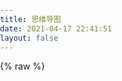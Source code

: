 ```yaml
---
title: 思维导图
date: 2021-04-17 22:41:51
layout: false
---
```

{% raw %}
<!DOCTYPE html>
<html lang="en">
<head>
  <meta charset="UTF-8">
  <title>Mind Map</title>
  <style type="text/css">
    html, body {
      margin: 0;
      padding: 0;
      width: 100%;
      height: 100%;
    }
  </style>
</head>
<body>
<div id="app" style="width: 100%;height: 100%;"></div>
<script src="https://cdn.jsdelivr.net/npm/janvas"></script>
<script src="https://cdn.jsdelivr.net/gh/jasonkayzk/blog_static@master/component/思维导图/xmind.js"></script>
 <!-- 站内通知 -->
  <script type="text/javascript" src="http://code.jquery.com/jquery-1.11.1.min.js"></script>
  <link href='https://apps.bdimg.com/libs/bootstrap/3.3.4/css/bootstrap.css' rel='stylesheet' type='text/css'>
  <link rel="stylesheet" type="text/css" href="https://cdn.jsdelivr.net/gh/jasonkayzk/blog_static@master/component/思维导图/css/default.css">
  <link rel="stylesheet" href="https://cdn.jsdelivr.net/gh/jasonkayzk/blog_static@master/component/思维导图/css/notification.css">
  <link rel="stylesheet" href="https://cdn.jsdelivr.net/gh/jasonkayzk/blog_static@master/component/思维导图/css/index.css">
  <script src="https://cdn.jsdelivr.net/gh/jasonkayzk/blog_static@master/component/思维导图/notification.js"></script>
  <script>
    'use strict';
    (function () {
      $(function () {
        $('.position').click(function (event) {
          var el = $(event.target);
          $('.position').removeClass('selected');
          el.addClass('selected');
          position = el.attr('data-position');
        });
      });
    });
    var position = 2;
    // 关闭百毫秒数
    var closeTime = 50;
    var notifyFunc = function () {
      Notification.create(
        // Title
        "欢迎使用思维导图✒️",
        // Text
        "思维导图操作说明：<BR/><a href='https://cdn.jsdelivr.net/gh/jasonkayzk/blog_static@master/component/思维导图/Manual.jpg' target='_blank'>JMind使用手册</a>",
        // Illustration
        "https://cdn.jsdelivr.net/gh/jasonkayzk/blog_static@master/component/思维导图/images/avatar4.jpg",
        // Effect
        'fadeInRight',
        // Position 1, 2, 3, 4
        1,
        closeTime
      );
    };
    notifyFunc();
  </script>
</body>
</html>
{% endraw %}